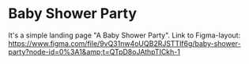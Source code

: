 # Baby Shower Party
It's a simple landing page "A Baby Shower Party". 
Link to Figma-layout:  https://www.figma.com/file/9vQ31nw4oUQB2RJSTTlf6g/baby-shower-party?node-id=0%3A1&amp;t=QTpD8oJAthpTICkh-1
